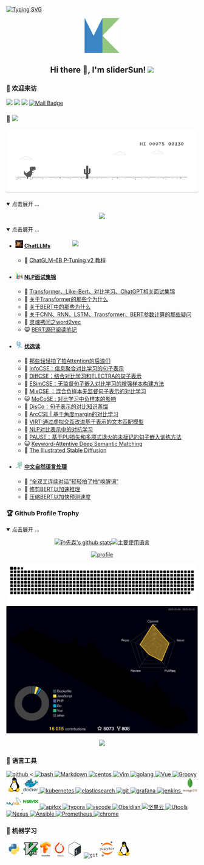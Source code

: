 [![Typing SVG](https://readme-typing-svg.herokuapp.com?multiline=true&width=500&lines=Full-stack+NLPer+and+developer.++++++++++)](https://git.io/typing-svg)
<p align="center">
  <img width="92" src="https://raw.githubusercontent.com/sliderSun/sliderSun/master/assets/mkdir.png" />
</p>  
<h2 align="center">Hi there 👋, I'm sliderSun! <img src="https://media.giphy.com/media/WUlplcMpOCEmTGBtBW/giphy.gif" width="30"></h2>

### 🤗 欢迎来访
[![](https://komarev.com/ghpvc/?username=sliderSun)](https://visitor-badge.laobi.icu/badge?page_id=sliderSun.sliderSun)
[![](https://img.shields.io/github/followers/sliderSun?color=27da6b&logo=Handshake)](https://github.com/sliderSun?tab=followers)
[![](https://img.shields.io/github/stars/sliderSun?color=fefb7b&logo=Undertale)](https://github-readme-stats.vercel.app/api?username=sliderSun&hide_title=false&hide_border=true&show_icons=true&include_all_commits=true&line_height=20&bg_color=0,EC6C6C,FFD479,FFFC79,73FA79&theme=graywhite&locale=cn)
[![Mail Badge](https://img.shields.io/badge/-sliderSun@qq.com-c14438?style=flat&logo=Gmail&logoColor=white&link=mailto:291952004@qq.com)](mailto:291952004@qq.com)

### 🦚 [![](https://img.shields.io/badge/知乎-0079FF.svg?style=plastic&logo=zhihu&logoColor=white&)](https://www.zhihu.com/people/sunshubing)
<p align="center">
  <img src="images/dino.gif" />
</p>

<details open>
<summary>点击展开 ...</summary>

<div align="center">

[![](https://stats.justsong.cn/api/zhihu?username=sunshubing)](https://www.zhihu.com/people/sunshubing)
</div>

</details>
<details open>
<summary>点击展开 ...</summary>

<img align='right' src="https://tva4.sinaimg.cn/large/008k1Yt0ly1h4no500obvg30fk0bo1cn.gif" width="330" />

- #### <img src="images/lm.jpg" width="20" height="20"/>  [ChatLLMs](https://www.zhihu.com/column/c_1626633393965309953)
  
  - 🐻 [ChatGLM-6B P-Tuning v2 教程](https://zhuanlan.zhihu.com/p/619417296)


- #### <img src="images/bert1.png"  width="20" height="20"/>  [NLP面试集锦](https://www.zhihu.com/column/c_1149290938089279488)
  
  - 🐻 [Transformer、Like-Bert、对比学习、ChatGPT相关面试集锦](https://zhuanlan.zhihu.com/p/149634836)
  - 🎃 [关于Transformer的那些个为什么](https://zhuanlan.zhihu.com/p/360144789)
  - 🚀 [关于BERT中的那些为什么](https://zhuanlan.zhihu.com/p/360343071)
  - 🌋 [关于CNN、RNN、LSTM、Transformer、BERT参数计算的那些疑问](https://zhuanlan.zhihu.com/p/360125522)
  - 🌁 [灵魂拷问之word2vec](https://zhuanlan.zhihu.com/p/165355551)
  - 😺 [BERT源码阅读笔记](https://zhuanlan.zhihu.com/p/403057261)
  
- #### <img src="images/bert2.png"  width="20" height="20"/>  [优选读](https://www.zhihu.com/column/zl-yxd)
  
  - 🐻 [那些轻轻拍了拍Attention的后浪们](https://zhuanlan.zhihu.com/p/161733629)
  - 🎃 [InfoCSE：信息聚合对比学习的句子表示](https://zhuanlan.zhihu.com/p/575219521)
  - 🚀 [DiffCSE：结合对比学习和ELECTRA的句子表示](https://zhuanlan.zhihu.com/p/503491410)
  - 🌋 [ESimCSE：无监督句子嵌入对比学习的增强样本构建方法](https://zhuanlan.zhihu.com/p/409124038)
  - 🌁 [MixCSE ：混合负样本无监督句子表示的对比学习](https://zhuanlan.zhihu.com/p/555939177)
  - 😺 [MoCoSE : 对比学习中负样本的影响](https://zhuanlan.zhihu.com/p/555770079)
  - 🐻 [DisCo：句子表示的对比知识蒸馏](https://zhuanlan.zhihu.com/p/555748085)
  - 🎃 [ArcCSE | 基于角度margin的对比学习](https://zhuanlan.zhihu.com/p/555369904)
  - 🚀 [VIRT:通过虚拟交互改进基于表示的文本匹配模型](https://zhuanlan.zhihu.com/p/443757608)
  - 🌋 [NLP对比表示中的对抗学习](https://zhuanlan.zhihu.com/p/440860495)
  - 🌁 [PAUSE：基于PU损失和多项式退火的未标记的句子嵌入训练方法](https://zhuanlan.zhihu.com/p/409570497)
  - 😺 [Keyword-Attentive Deep Semantic Matching](https://zhuanlan.zhihu.com/p/135991533)
  - 🐻 [The Illustrated Stable Diffusion](https://zhuanlan.zhihu.com/p/596087332)

- #### <img src="images/bert.png"  width="20" height="20"/>  [中文自然语言处理](https://www.zhihu.com/column/c_1133844347605966848)
  
  - 🐻 [“全双工连续对话”轻轻拍了拍“唤醒词”](https://zhuanlan.zhihu.com/p/161563225)
  - 🚀 [修剪BERT以加速推理](https://zhuanlan.zhihu.com/p/161729106)
  - 🌋 [压缩BERT以加快预测速度](https://zhuanlan.zhihu.com/p/161728001)

</details>

### 🏆 Github Profile Trophy

<details open>
<summary>点击展开 ...</summary>

<div align="center">

[![孙先森's github stats](https://github-readme-stats.vercel.app/api?username=sliderSun&hide_title=false&hide_border=true&show_icons=true&include_all_commits=true&line_height=20&bg_color=0,EC6C6C,FFD479,FFFC79,73FA79&theme=graywhite&locale=cn)](https://github-readme-stats.vercel.app/api?username=sliderSun&hide_title=false&hide_border=true&show_icons=true&include_all_commits=true&line_height=20&bg_color=0,EC6C6C,FFD479,FFFC79,73FA79&theme=graywhite&locale=cn)[![主要使用语言](https://github-readme-stats.vercel.app/api/top-langs/?username=sliderSun&hide_title=false&hide=c&hide_border=true&layout=compact&bg_color=0,73FA79,73FDFF,D783FF&theme=graywhite&locale=cn)](https://github-readme-stats.vercel.app/api/top-langs/?username=sliderSun&hide_title=false&hide=c&hide_border=true&layout=compact&bg_color=0,73FA79,73FDFF,D783FF&theme=graywhite&locale=cn)

[![profile](https://github-profile-trophy.vercel.app/?username=sliderSun&theme=algolia&column=8)](https://github-profile-trophy.vercel.app/?username=sliderSun&theme=algolia&column=8)

[![snake](./assets/github-contribution-grid-snake.svg)](https://raw.githubusercontent.com/sliderSun/sliderSun/master/assets/github-contribution-grid-snake.svg)
[![github-active](./profile-3d-contrib/profile-night-rainbow.svg)](https://raw.githubusercontent.com/sliderSun/sliderSun/master/profile-3d-contrib/profile-night-rainbow.svg)

[![](https://activity-graph.herokuapp.com/graph?username=sliderSun&theme=github)](https://activity-graph.herokuapp.com/graph?username=sliderSun&theme=github)

</div>

</details>

### 🧰 语言工具

<a href="https://github.com" target="_blank"> <img src="https://cdn.jsdelivr.net/gh/devicons/devicon/icons/github/github-original.svg" alt="github" width="40" height="40"/> </a><<a href="https://www.gnu.org/software/bash/" target="_blank"> <img src="https://www.vectorlogo.zone/logos/gnu_bash/gnu_bash-icon.svg" alt="bash" width="40" height="40"/> </a><a href="https://www.markdownguide.org/" target="_blank"> <img src="https://cdn.jsdelivr.net/gh/devicons/devicon/icons/markdown/markdown-original.svg" alt="Markdown" width="40" height="40"/> </a><a href="https://www.centos.org/" target="_blank"> <img src="https://cdn.jsdelivr.net/gh/devicons/devicon/icons/centos/centos-original.svg" alt="centos" width="40" height="40"/> </a><a href="https://www.vim.org/" target="_blank"> <img src="https://cdn.jsdelivr.net/gh/devicons/devicon/icons/vim/vim-original.svg" alt="Vim" width="40" height="40"/> </a><a href="https://github.com/golang/go" target="_blank"> <img src="https://cdn.jsdelivr.net/gh/devicons/devicon/icons/go/go-original.svg" alt="golang" width="40" height="40"/> </a><a href="https://cn.vuejs.org/index.html" target="_blank"> <img src="https://cdn.jsdelivr.net/gh/devicons/devicon/icons/vuejs/vuejs-original.svg" alt="Vue" width="40" height="40"/> </a> <a href="https://groovy-lang.org/" target="_blank"> <img src="https://cdn.jsdelivr.net/gh/devicons/devicon/icons/groovy/groovy-original.svg" alt="Groovy" width="40" height="40"/> </a> <a href="https://www.linux.org/" target="_blank"> <img src="https://raw.githubusercontent.com/devicons/devicon/master/icons/linux/linux-original.svg" alt="linux" width="40" height="40"/> </a> <a href="https://www.docker.com/" target="_blank"> <img src="https://raw.githubusercontent.com/devicons/devicon/master/icons/docker/docker-original-wordmark.svg" alt="docker" width="40" height="40"/> </a> <a href="https://kubernetes.io" target="_blank"> <img src="https://www.vectorlogo.zone/logos/kubernetes/kubernetes-icon.svg" alt="kubernetes" width="40" height="40"/> </a> <a href="https://www.elastic.co" target="_blank"> <img src="https://www.vectorlogo.zone/logos/elastic/elastic-icon.svg" alt="elasticsearch" width="40" height="40"/> </a> <a href="https://git-scm.com/" target="_blank"> <img src="https://www.vectorlogo.zone/logos/git-scm/git-scm-icon.svg" alt="git" width="40" height="40"/> </a> <a href="https://grafana.com" target="_blank"> <img src="https://www.vectorlogo.zone/logos/grafana/grafana-icon.svg" alt="grafana" width="40" height="40"/> </a> <a href="https://www.jenkins.io" target="_blank"> <img src="https://www.vectorlogo.zone/logos/jenkins/jenkins-icon.svg" alt="jenkins" width="40" height="40"/> </a> <a href="https://www.mongodb.com/" target="_blank"> <img src="https://raw.githubusercontent.com/devicons/devicon/master/icons/mongodb/mongodb-original-wordmark.svg" alt="mongodb" width="40" height="40"/> </a>
<a href="https://www.mysql.com/" target="_blank"> <img src="https://raw.githubusercontent.com/devicons/devicon/master/icons/mysql/mysql-original-wordmark.svg" alt="mysql" width="40" height="40"/> </a><a href="https://www.nginx.com" target="_blank"> <img src="https://raw.githubusercontent.com/devicons/devicon/master/icons/nginx/nginx-original.svg" alt="nginx" width="40" height="40"/> </a><a href="https://apifox.cn" target="_blank"> <img src="https://www.apifox.cn/favicon.ico" alt="apifox" width="40" height="40"/> </a><a href="https://typora.io" target="_blank"> <img src="https://typora.io/img/favicon-64.png" alt="typora" width="40" height="40"/> </a><a href="https://code.visualstudio.com/" target="_blank"> <img src="https://cdn.jsdelivr.net/gh/devicons/devicon/icons/vscode/vscode-original.svg" alt="vscode" width="40" height="40"/> </a><a href="https://obsidian.md/" target="_blank"> <img src="https://obsidian.md/favicon.ico" alt="Obsidian" width="40" height="40"/> </a><a href="https://www.jianguoyun.com/" target="_blank"> <img src="https://www.jianguoyun.com/favicon.ico" alt="坚果云" width="40" height="40"/> </a> <a href="https://u.tools" target="_blank"> <img src="https://u.tools/favicon.ico" alt="Utools" width="40" height="40"/> </a><a href="https://www.sonatype.com/" target="_blank"> <img src="https://www.sonatype.com/hubfs/2019%20Product%20logo/Product%20Logo%20SVGs/NexusRepo_Icon.svg" alt="Nexus" width="40" height="40"/> </a><a href="https://www.ansible.com/" target="_blank"> <img src="https://cdn.jsdelivr.net/gh/devicons/devicon/icons/ansible/ansible-original.svg" alt="Ansible" width="40" height="40"/> </a><a href="https://prometheus.io/" target="_blank"> <img src="https://cdn.jsdelivr.net/gh/devicons/devicon/icons/prometheus/prometheus-original.svg" alt="Prometheus" width="40" height="40"/> </a><a href="https://www.google.com/chrome/" target="_blank"> <img src="https://cdn.jsdelivr.net/gh/devicons/devicon/icons/chrome/chrome-original.svg" alt="chrome" width="40" height="40"/> </a>

### 🧰 机器学习
<code><img height="40" src="https://raw.githubusercontent.com/sliderSun/sliderSun/master/assets/python.png"></code>
<code><img height="40" src="https://raw.githubusercontent.com/sliderSun/sliderSun/master/assets/vim.png"></code>
<code><img height="40" src="https://raw.githubusercontent.com/sliderSun/sliderSun/master/assets/tf.png"></code>
<code><img height="40" src="https://raw.githubusercontent.com/sliderSun/sliderSun/master/assets/pt.png"></code>
<code><img src="https://raw.githubusercontent.com/devicons/devicon/master/icons/bash/bash-original.svg" alt="bash" width="40" height="40"/></code>
<code><img src="https://www.vectorlogo.zone/logos/git-scm/git-scm-icon.svg" alt="git" width="40" height="40"/></code>
<code><img src="https://raw.githubusercontent.com/devicons/devicon/master/icons/jupyter/jupyter-original-wordmark.svg" alt="Jupyter" width="40" height="40"/></code>
<code><img src="https://raw.githubusercontent.com/devicons/devicon/master/icons/linux/linux-original.svg" alt="linux" width="40" height="40"/></code>


